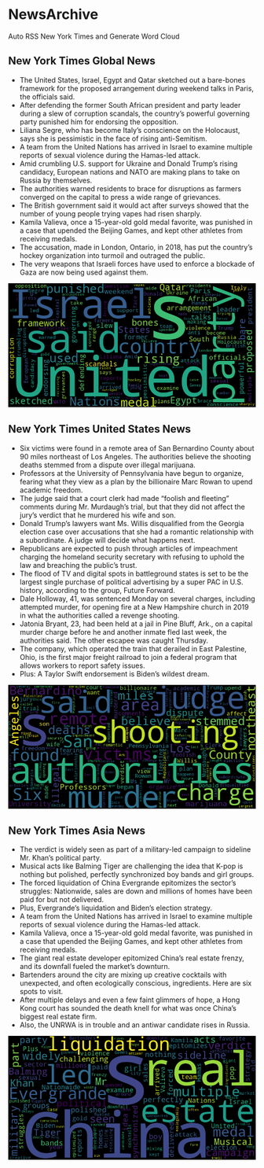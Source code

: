 # NewsArchive
Auto RSS New York Times and Generate Word Cloud

## New York Times Global News
* The United States, Israel, Egypt and Qatar sketched out a bare-bones framework for the proposed arrangement during weekend talks in Paris, the officials said.
* After defending the former South African president and party leader during a slew of corruption scandals, the country’s powerful governing party punished him for endorsing the opposition.
* Liliana Segre, who has become Italy’s conscience on the Holocaust, says she is pessimistic in the face of rising anti-Semitism.
* A team from the United Nations has arrived in Israel to examine multiple reports of sexual violence during the Hamas-led attack.
* Amid crumbling U.S. support for Ukraine and Donald Trump’s rising candidacy, European nations and NATO are making plans to take on Russia by themselves.
* The authorities warned residents to brace for disruptions as farmers converged on the capital to press a wide range of grievances.
* The British government said it would act after surveys showed that the number of young people trying vapes had risen sharply.
* Kamila Valieva, once a 15-year-old gold medal favorite, was punished in a case that upended the Beijing Games, and kept other athletes from receiving medals.
* The accusation, made in London, Ontario, in 2018, has put the country’s hockey organization into turmoil and outraged the public.
* The very weapons that Israeli forces have used to enforce a blockade of Gaza are now being used against them.

![Global](./global.png)
## New York Times United States News
* Six victims were found in a remote area of San Bernardino County about 90 miles northeast of Los Angeles. The authorities believe the shooting deaths stemmed from a dispute over illegal marijuana.
* Professors at the University of Pennsylvania have begun to organize, fearing what they view as a plan by the billionaire Marc Rowan to upend academic freedom.
* The judge said that a court clerk had made “foolish and fleeting” comments during Mr. Murdaugh’s trial, but that they did not affect the jury’s verdict that he murdered his wife and son.
* Donald Trump’s lawyers want Ms. Willis disqualified from the Georgia election case over accusations that she had a romantic relationship with a subordinate. A judge will decide what happens next.
* Republicans are expected to push through articles of impeachment charging the homeland security secretary with refusing to uphold the law and breaching the public’s trust.
* The flood of TV and digital spots in battleground states is set to be the largest single purchase of political advertising by a super PAC in U.S. history, according to the group, Future Forward.
* Dale Holloway, 41, was sentenced Monday on several charges, including attempted murder, for opening fire at a New Hampshire church in 2019 in what the authorities called a revenge shooting.
* Jatonia Bryant, 23, had been held at a jail in Pine Bluff, Ark., on a capital murder charge before he and another inmate fled last week, the authorities said. The other escapee was caught Thursday.
* The company, which operated the train that derailed in East Palestine, Ohio, is the first major freight railroad to join a federal program that allows workers to report safety issues.
* Plus: A Taylor Swift endorsement is Biden’s wildest dream.

![US](./usnews.png)
## New York Times Asia News
* The verdict is widely seen as part of a military-led campaign to sideline Mr. Khan’s political party.
* Musical acts like Balming Tiger are challenging the idea that K-pop is nothing but polished, perfectly synchronized boy bands and girl groups.
* The forced liquidation of China Evergrande epitomizes the sector’s struggles: Nationwide, sales are down and millions of homes have been paid for but not delivered.
* Plus, Evergrande’s liquidation and Biden’s election strategy.
* A team from the United Nations has arrived in Israel to examine multiple reports of sexual violence during the Hamas-led attack.
* Kamila Valieva, once a 15-year-old gold medal favorite, was punished in a case that upended the Beijing Games, and kept other athletes from receiving medals.
* The giant real estate developer epitomized China’s real estate frenzy, and its downfall fueled the market’s downturn.
* Bartenders around the city are mixing up creative cocktails with unexpected, and often ecologically conscious, ingredients. Here are six spots to visit.
* After multiple delays and even a few faint glimmers of hope, a Hong Kong court has sounded the death knell for what was once China’s biggest real estate firm.
* Also, the UNRWA is in trouble and an antiwar candidate rises in Russia.

![Asian](./asian.png)
